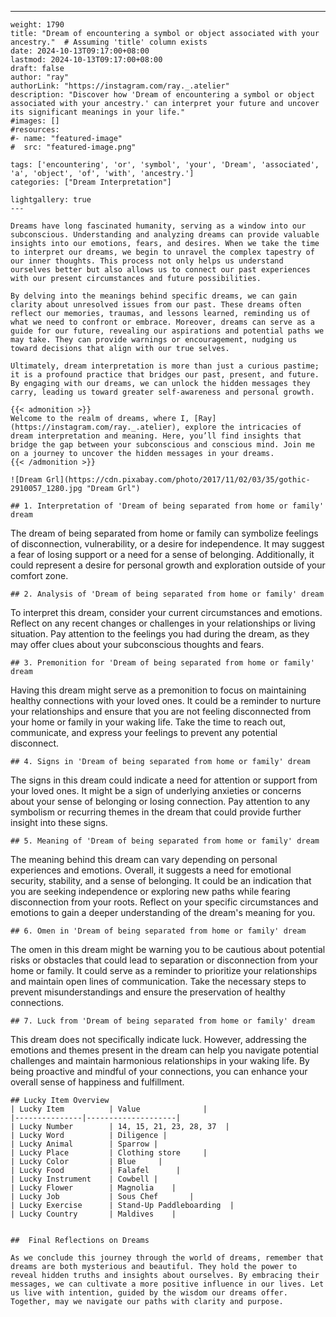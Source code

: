 ---
    weight: 1790
    title: "Dream of encountering a symbol or object associated with your ancestry."  # Assuming 'title' column exists
    date: 2024-10-13T09:17:00+08:00
    lastmod: 2024-10-13T09:17:00+08:00
    draft: false
    author: "ray"
    authorLink: "https://instagram.com/ray._.atelier"
    description: "Discover how 'Dream of encountering a symbol or object associated with your ancestry.' can interpret your future and uncover its significant meanings in your life."
    #images: []
    #resources:
    #- name: "featured-image"
    #  src: "featured-image.png"
    
    tags: ['encountering', 'or', 'symbol', 'your', 'Dream', 'associated', 'a', 'object', 'of', 'with', 'ancestry.']
    categories: ["Dream Interpretation"]
    
    lightgallery: true
    ---
    
    Dreams have long fascinated humanity, serving as a window into our subconscious. Understanding and analyzing dreams can provide valuable insights into our emotions, fears, and desires. When we take the time to interpret our dreams, we begin to unravel the complex tapestry of our inner thoughts. This process not only helps us understand ourselves better but also allows us to connect our past experiences with our present circumstances and future possibilities.
    
    By delving into the meanings behind specific dreams, we can gain clarity about unresolved issues from our past. These dreams often reflect our memories, traumas, and lessons learned, reminding us of what we need to confront or embrace. Moreover, dreams can serve as a guide for our future, revealing our aspirations and potential paths we may take. They can provide warnings or encouragement, nudging us toward decisions that align with our true selves.
    
    Ultimately, dream interpretation is more than just a curious pastime; it is a profound practice that bridges our past, present, and future. By engaging with our dreams, we can unlock the hidden messages they carry, leading us toward greater self-awareness and personal growth.
    
    {{< admonition >}}
    Welcome to the realm of dreams, where I, [Ray](https://instagram.com/ray._.atelier), explore the intricacies of dream interpretation and meaning. Here, you’ll find insights that bridge the gap between your subconscious and conscious mind. Join me on a journey to uncover the hidden messages in your dreams.
    {{< /admonition >}}
    
    ![Dream Grl](https://cdn.pixabay.com/photo/2017/11/02/03/35/gothic-2910057_1280.jpg "Dream Grl")
    
    ## 1. Interpretation of 'Dream of being separated from home or family' dream
    
The dream of being separated from home or family can symbolize feelings of disconnection, vulnerability, or a desire for independence. It may suggest a fear of losing support or a need for a sense of belonging. Additionally, it could represent a desire for personal growth and exploration outside of your comfort zone.
    
    ## 2. Analysis of 'Dream of being separated from home or family' dream
    
To interpret this dream, consider your current circumstances and emotions. Reflect on any recent changes or challenges in your relationships or living situation. Pay attention to the feelings you had during the dream, as they may offer clues about your subconscious thoughts and fears.
    
    ## 3. Premonition for 'Dream of being separated from home or family' dream
    
Having this dream might serve as a premonition to focus on maintaining healthy connections with your loved ones. It could be a reminder to nurture your relationships and ensure that you are not feeling disconnected from your home or family in your waking life. Take the time to reach out, communicate, and express your feelings to prevent any potential disconnect.
    
    ## 4. Signs in 'Dream of being separated from home or family' dream
    
The signs in this dream could indicate a need for attention or support from your loved ones. It might be a sign of underlying anxieties or concerns about your sense of belonging or losing connection. Pay attention to any symbolism or recurring themes in the dream that could provide further insight into these signs.
    
    ## 5. Meaning of 'Dream of being separated from home or family' dream
    
The meaning behind this dream can vary depending on personal experiences and emotions. Overall, it suggests a need for emotional security, stability, and a sense of belonging. It could be an indication that you are seeking independence or exploring new paths while fearing disconnection from your roots. Reflect on your specific circumstances and emotions to gain a deeper understanding of the dream's meaning for you.
    
    ## 6. Omen in 'Dream of being separated from home or family' dream
    
The omen in this dream might be warning you to be cautious about potential risks or obstacles that could lead to separation or disconnection from your home or family. It could serve as a reminder to prioritize your relationships and maintain open lines of communication. Take the necessary steps to prevent misunderstandings and ensure the preservation of healthy connections.
    
    ## 7. Luck from 'Dream of being separated from home or family' dream
    
This dream does not specifically indicate luck. However, addressing the emotions and themes present in the dream can help you navigate potential challenges and maintain harmonious relationships in your waking life. By being proactive and mindful of your connections, you can enhance your overall sense of happiness and fulfillment.
    
    ## Lucky Item Overview
    | Lucky Item          | Value              |
    |---------------|--------------------|
    | Lucky Number        | 14, 15, 21, 23, 28, 37  |
    | Lucky Word          | Diligence |
    | Lucky Animal        | Sparrow |
    | Lucky Place         | Clothing store     |
    | Lucky Color         | Blue     |
    | Lucky Food          | Falafel      |
    | Lucky Instrument    | Cowbell |
    | Lucky Flower        | Magnolia    |
    | Lucky Job           | Sous Chef       |
    | Lucky Exercise      | Stand-Up Paddleboarding  |
    | Lucky Country       | Maldives    |
    
    
    ##  Final Reflections on Dreams
    
    As we conclude this journey through the world of dreams, remember that dreams are both mysterious and beautiful. They hold the power to reveal hidden truths and insights about ourselves. By embracing their messages, we can cultivate a more positive influence in our lives. Let us live with intention, guided by the wisdom our dreams offer. Together, may we navigate our paths with clarity and purpose.
    